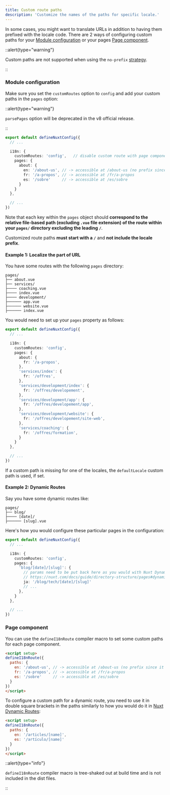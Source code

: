 ```yaml
---
title: Custom route paths
description: 'Customize the names of the paths for specific locale.'
---
```


In some cases, you might want to translate URLs in addition to having them prefixed with the locale code. There are 2 ways of configuring custom paths for your [Module configuration](#nodule-configuration) or your pages [Page component](#page-component).

::alert{type="warning"}

Custom paths are not supported when using the `no-prefix` [strategy](/guide/routing-strategies).

::

### Module configuration

Make sure you set the `customRoutes` option to `config` and add your custom paths in the `pages` option:

::alert{type="warning"}

`parsePages` option will be deprecated in the v8 official release.

::

```ts {}[nuxt.config.ts]
export default defineNuxtConfig({
  // ...

  i18n: {
    customRoutes: 'config',   // disable custom route with page components
    pages: {
      about: {
        en: '/about-us', // -> accessible at /about-us (no prefix since it's the default locale)
        fr: '/a-propos', // -> accessible at /fr/a-propos
        es: '/sobre'     // -> accessible at /es/sobre
      }
    }
  },

  // ...
})
```

Note that each key within the `pages` object should **correspond to the relative file-based path (excluding `.vue` file extension) of the route within your `pages/` directory excluding the leading `/`**.

Customized route paths **must start with a `/`** and **not include the locale prefix**.

#### Example 1: Localize the part of URL

You have some routes with the following `pages` directory:

```asciidoc
pages/
├── about.vue
├── services/
├──── coaching.vue
├──── index.vue
├──── development/
├────── app.vue
├────── website.vue
├────── index.vue
```

You would need to set up your `pages` property as follows:

```ts {}[nuxt.config.ts]
export default defineNuxtConfig({
  // ...

  i18n: {
    customRoutes: 'config',
    pages: {
      about: {
        fr: '/a-propos',
      },
      'services/index': {
        fr: '/offres',
      },
      'services/development/index': {
        fr: '/offres/developement',
      },
      'services/development/app': {
        fr: '/offres/developement/app',
      },
      'services/development/website': {
        fr: '/offres/developement/site-web',
      },
      'services/coaching': {
        fr: '/offres/formation',
      }
    }
  },

  // ...
})
```

If a custom path is missing for one of the locales, the `defaultLocale` custom path is used, if set.

#### Example 2: Dynamic Routes

Say you have some dynamic routes like:

```asciidoc
pages/
├── blog/
├──── [date]/
├────── [slug].vue
```

Here's how you would configure these particular pages in the configuration:

```ts {}[nuxt.config.ts]
export default defineNuxtConfig({
  // ...

  i18n: {
    customRoutes: 'config',
    pages: {
      'blog/[date]/[slug]': {
        // params need to be put back here as you would with Nuxt Dynamic Routes
        // https://nuxt.com/docs/guide/directory-structure/pages#dynamic-routes
        ja: '/blog/tech/[date]/[slug]'
        // ...
      },
    }
  },

  // ...
})
```

### Page component

You can use the `defineI18nRoute` compiler macro to set some custom paths for each page component.

```html {}[pages/about.vue]
<script setup>
defineI18nRoute({
  paths: {
    en: '/about-us', // -> accessible at /about-us (no prefix since it's the default locale)
    fr: '/a-propos', // -> accessible at /fr/a-propos
    es: '/sobre'     // -> accessible at /es/sobre
  }
})
</script>
```

To configure a custom path for a dynamic route, you need to use it in double square brackets in the paths similarly to how you would do it in [Nuxt Dynamic Routes](https://nuxt.com/docs/guide/directory-structure/pages#dynamic-routes):

```html {}[pages/articles/[name].vue]
<script setup>
defineI18nRoute({
  paths: {
    en: '/articles/[name]',
    es: '/artículo/[name]'
  }
})
</script>
```

::alert{type="info"}

`defineI18nRoute` compiler macro is tree-shaked out at build time and is not included in the dist files.

::
